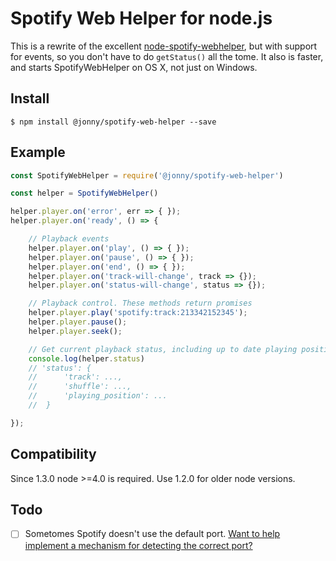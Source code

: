 # Spotify Web Helper for node.js

This is a rewrite of the excellent [node-spotify-webhelper](https://www.npmjs.com/package/node-spotify-webhelper), but with support for events, so you don't have to do `getStatus()` all the tome. It also is faster, and starts SpotifyWebHelper on OS X, not just on Windows.

## Install
```
$ npm install @jonny/spotify-web-helper --save
```

## Example
````js
const SpotifyWebHelper = require('@jonny/spotify-web-helper')

const helper = SpotifyWebHelper()

helper.player.on('error', err => { });
helper.player.on('ready', () => {

	// Playback events
	helper.player.on('play', () => { });
	helper.player.on('pause', () => { });
	helper.player.on('end', () => { });
	helper.player.on('track-will-change', track => {});
	helper.player.on('status-will-change', status => {});

	// Playback control. These methods return promises
	helper.player.play('spotify:track:213342152345');
	helper.player.pause();
	helper.player.seek();

	// Get current playback status, including up to date playing position
	console.log(helper.status)
	// 'status': {
	//  	'track': ...,
	//		'shuffle': ...,
	//		'playing_position': ...
	//  }

});
````

## Compatibility
Since 1.3.0 node >=4.0 is required. Use 1.2.0 for older node versions.

## Todo

- [ ] Sometomes Spotify doesn't use the default port. [Want to help implement a mechanism for detecting the correct port?](https://github.com/onetune/spotify-web-helper/issues/6) 
